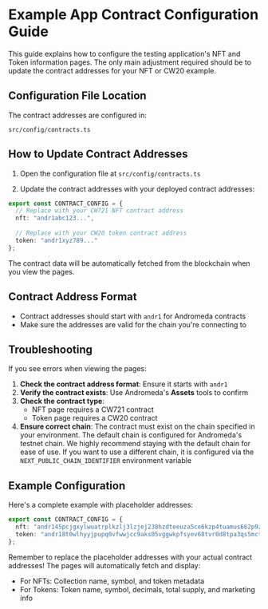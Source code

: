 # Example App Contract Configuration Guide

This guide explains how to configure the testing application's NFT and Token information pages. The only main adjustment required should be to update the contract addresses for your NFT or CW20 example.

## Configuration File Location

The contract addresses are configured in:
```
src/config/contracts.ts
```

## How to Update Contract Addresses

1. Open the configuration file at `src/config/contracts.ts`

2. Update the contract addresses with your deployed contract addresses:

```typescript
export const CONTRACT_CONFIG = {
  // Replace with your CW721 NFT contract address
  nft: "andr1abc123...",
  
  // Replace with your CW20 token contract address
  token: "andr1xyz789..."
};
```

The contract data will be automatically fetched from the blockchain when you view the pages.

## Contract Address Format

- Contract addresses should start with `andr1` for Andromeda contracts
- Make sure the addresses are valid for the chain you're connecting to

## Troubleshooting

If you see errors when viewing the pages:

1. **Check the contract address format**: Ensure it starts with `andr1`
2. **Verify the contract exists**: Use Andromeda's **Assets** tools to confirm
3. **Check the contract type**: 
   - NFT page requires a CW721 contract
   - Token page requires a CW20 contract
4. **Ensure correct chain**: The contract must exist on the chain specified in your environment. The default chain is configured for Andromeda's testnet chain. We highly recommend staying with the default chain for ease of use. If you want to use a different chain, it is configured via the `NEXT_PUBLIC_CHAIN_IDENTIFIER` environment variable

## Example Configuration

Here's a complete example with placeholder addresses:

```typescript
export const CONTRACT_CONFIG = {
  nft: "andr145pcjgxylwuatrplkzlj3lzjej238hzdteeuza5ce6kzp4tuamus662p9z",
  token: "andr18t0wlhyyjpupq0vfwwjcc9aks05vggwkpfsyev68tvr0d8tpa3qs5mcth0"
};
```

Remember to replace the placeholder addresses with your actual contract addresses! The pages will automatically fetch and display:
- For NFTs: Collection name, symbol, and token metadata
- For Tokens: Token name, symbol, decimals, total supply, and marketing info